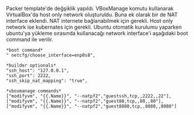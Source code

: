 Packer template'de değşiklik yapıldı. 
VBoxManage komutu kullanarak VirtualBox'da host only network oluşturuldu.
Buna ek olarak bir de NAT interface eklendi. NAT internete bağlanabilmek için gerekli. Host only network ise kubernates için gerekli.
Ubuntu otomatik kurulumu yaparken ubuntu'ya yükleme sırasında kullanacağı network interface'i aşağıdaki boot command ile verilir.

    *boot command*
    " netcfg/choose_interface=enp0s8", 

    *builder optionals*
    "ssh_host": "127.0.0.1",
    "ssh_port": 2222,
    "ssh_skip_nat_mapping": "true",

    *vboxmanage commands*
    ["modifyvm", "{{.Name}}", "--natpf2","guestssh,tcp,,2222,,22"],
    ["modifyvm", "{{.Name}}", "--natpf2","guest80,tcp,,80,,80"],
    ["modifyvm", "{{.Name}}", "--natpf2","guest8080,tcp,,8080,,8080"]


